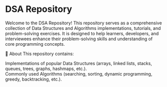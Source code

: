 # DSA Repository




Welcome to the DSA Repository! This repository serves as a comprehensive collection of Data Structures and Algorithms implementations, tutorials, and problem-solving exercises. It is designed to help learners, developers, and interviewees enhance their problem-solving skills and understanding of core programming concepts.



📖 About
This repository contains:

Implementations of popular Data Structures (arrays, linked lists, stacks, queues, trees, graphs, hashmaps, etc.).                      
 Commonly used Algorithms (searching, sorting, dynamic programming, greedy, backtracking, etc.).                
